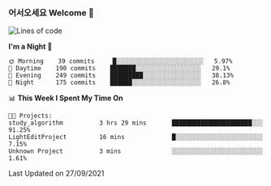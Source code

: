 ### 어서오세요 Welcome 👋

<!--START_SECTION:waka-->
![Lines of code](https://img.shields.io/badge/From%20Hello%20World%20I%27ve%20Written-424748%20lines%20of%20code-blue)

**I'm a Night 🦉** 

```text
🌞 Morning    39 commits     █░░░░░░░░░░░░░░░░░░░░░░░░   5.97% 
🌆 Daytime    190 commits    ███████░░░░░░░░░░░░░░░░░░   29.1% 
🌃 Evening    249 commits    █████████░░░░░░░░░░░░░░░░   38.13% 
🌙 Night      175 commits    ██████░░░░░░░░░░░░░░░░░░░   26.8%

```


📊 **This Week I Spent My Time On** 

```text
🐱‍💻 Projects: 
study_algorithm          3 hrs 29 mins       ██████████████████████░░░   91.25% 
LightEditProject         16 mins             █░░░░░░░░░░░░░░░░░░░░░░░░   7.15% 
Unknown Project          3 mins              ░░░░░░░░░░░░░░░░░░░░░░░░░   1.61%

```


 Last Updated on 27/09/2021
<!--END_SECTION:waka-->
